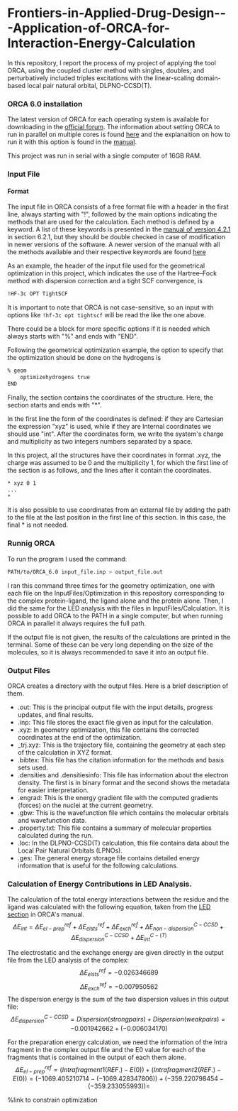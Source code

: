 # Frontiers-in-Applied-Drug-Design---Application-of-ORCA-for-Interaction-Energy-Calculation

In this repository, I report the process of my project of applying the tool ORCA, using the coupled cluster method with singles, doubles, and perturbatively included triples excitations with the linear-scaling domain-based local pair natural orbital, DLPNO-CCSD(T).


### ORCA 6.0 installation 

The latest version of ORCA for each operating system is available for downloading in the [official forum](https://orcaforum.kofo.mpg.de/). The information about setting ORCA to run in parallel on multiple cores is found [here](https://sites.google.com/site/orcainputlibrary/setting-up-orca) and the explanaition on how to run it with this option is found in the [manual](https://www.faccts.de/docs/orca/5.0/tutorials/first_steps/parallel.html).

This project was run in serial with a single computer of 16GB RAM.


### Input File
#### Format

The input file in ORCA consists of a free format file with a header in the first line, always starting with "!", followed by the main options indicating the methods that are used for the calculation. Each method is defined by a keyword. A list of these keywords is presented in the [manual of version 4.2.1](https://www.afs.enea.it/software/orca/orca_manual_4_2_1.pdf) in section 6.2.1, but they should be double checked in case of modification in newer versions of the software. A newer version of the manual with all the methods available and their respective keywords are found [here](https://www.faccts.de/docs/orca/6.0/manual/contents/docu.html)

As an example, the header of the input file used for the geometrical optimization in this project, which indicates the use of the Hartree–Fock method with dispersion correction and a tight SCF convergence, is 
```bash
!HF-3c OPT TightSCF
```
It is important to note that ORCA is not case-sensitive, so an input with options like `!hf-3c opt tightscf` will be read the like the one above.

There could be a block for more specific options if it is needed which always starts with "%" and ends with "END". 

Following the geometrical optimization example, the option to specify that the optimization should be done on the hydrogens is 
```bash
% geom
    optimizehydrogens true
END
```

Finally, the section contains the coordinates of the structure. Here, the section starts and ends with "\*". 

In the first line the form of the coordinates is defined: if they are Cartesian the expression "xyz" is used, while if they are Internal coordinates we should use "int". After the coordinates form, we write the system's charge and multiplicity as two integers numbers separated by a space.

In this project, all the structures have their coordinates in format .xyz, the charge was assumed to be 0 and the multiplicity 1, for which the first line of the section is as follows, and the lines after it contain the coordinates.
```bash
* xyz 0 1
...
*
```
It is also possible to use coordinates from an external file by adding the path to the file at the last position in the first line of this section. In this case, the final * is not needed.

### Runnig ORCA
To run the program I used the command:
```bash
PATH/to/ORCA_6.0 input_file.inp > output_file.out
```
I ran this command three times for the geometry optimization, one with each file on the InputFiles/Optimization in this repository corresponding to the complex protein-ligand, the ligand alone and the protein alone. Then, I did the same for the LED analysis with the files in InputFiles/Calculation.
It is possible to add ORCA to the PATH in a single computer, but when running ORCA in parallel it always requires the full path.

If the output file is not given, the results of the calculations are printed in the terminal. Some of these can be very long depending on the size of the molecules, so it is always recommended to save it into an output file.

### Output Files
ORCA creates a directory with the output files. Here is a brief description of them.
* .out: This is the principal output file with the input details, progress updates, and final results.
* .inp: This file stores the exact file given as input for the calculation.
* .xyz: In geometry optimization, this file contains the corrected coordinates at the end of the optimization.
* _trj.xyz: This is the trajectory file, containing the geometry at each step of the calculation in XYZ format.
* .bibtex: This file has the citation information for the methods and basis sets used.
* .densities and .densitiesinfo: This file has information about the electron density. The first is in binary format and the second shows the metadata for easier interpretation.
* .engrad: This is the energy gradient file with the computed gradients (forces) on the nuclei at the current geometry.
* .gbw: This is the wavefunction file which contains the molecular orbitals and wavefunction data.
* .property.txt: This file contains a summary of molecular properties calculated during the run.
* .loc: In the DLPNO-CCSD(T) calculation, this file contains data about the Local Pair Natural Orbitals (LPNOs).
* .ges: The general energy storage file contains detailed energy information that is useful for the following calculations.
  

### Calculation of Energy Contributions in LED Analysis.
The calculation of the total energy interactions between the residue and the ligand was calculated with the following equation, taken from the [LED section](https://www.faccts.de/docs/orca/6.0/tutorials/prop/led.html) in ORCA's manual.
$$\Delta E_{int} = \Delta E_{el-prep}^{ref} + \Delta E_{elsts}^{ref} + \Delta E_{exch}^{ref} + \Delta E_{non-dispersion}^{C-CCSD} + \Delta E_{dispersion}^{C-CCSD} + \Delta E_{int}^{C-(T)}$$

The electrostatic and the exchange energy are given directly in the output file from the LED analysis of the complex:
$$\Delta E_{elsts}^{ref} = -0.026346689$$
$$\Delta E_{exch}^{ref} = -0.007950562$$
The dispersion energy is the sum of the two dispersion values in this output file:
$$\Delta E_{dispersion}^{C-CCSD} = Dispersion (strong pairs) + Dispersion (weak pairs) = -0.001942662 + \left(-0.006034170\right)$$

For the preparation energy calculation, we need the information of the Intra fragment in the complex output file and the E0 value for each of the fragments that is contained in the output of each them alone.
$$\Delta E_{el-prep}^{ref} = \left(Intra fragment 1 \left(REF.\right) - E\left(0\right)\right) + \left(Intra fragment 2 \left(REF.\right) - E\left(0\right)\right) = (-1069.405210714 - (-1069.428347806)) +  (-359.220798454 - (-359.233055993)) = $$


%link to constrain optimization

